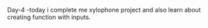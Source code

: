 Day-4
 -today i complete me xylophone project and also learn about creating function with inputs.
 
